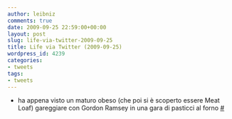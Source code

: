```yaml
---
author: leibniz
comments: true
date: 2009-09-25 22:59:00+00:00
layout: post
slug: life-via-twitter-2009-09-25
title: Life via Twitter (2009-09-25)
wordpress_id: 4239
categories:
- tweets
tags:
- tweets
---
```



	
  * ha appena visto un maturo obeso (che poi si è scoperto essere Meat Loaf) gareggiare con Gordon Ramsey in una gara di pasticci al forno [#](http://twitter.com/leibniz/statuses/4379146357)


